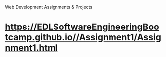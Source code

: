 Web Development Assignments & Projects
# https://EDLSoftwareEngineeringBootcamp.github.io//Assignment1/Assignment1.html
